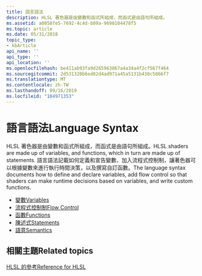 ```yaml
---
title: 語言語法
description: HLSL 著色器是由變數和函式所組成，而函式是由語句所組成。
ms.assetid: a0058fe5-7692-4c4d-b09a-9698104478f5
ms.topic: article
ms.date: 05/31/2018
topic_type:
- kbArticle
api_name: ''
api_type: ''
api_location: ''
ms.openlocfilehash: be411ab93fa9d265963867a4a34a4f2cf567f464
ms.sourcegitcommit: 2d531328b6ed82d4ad971a45a5131b430c5866f7
ms.translationtype: MT
ms.contentlocale: zh-TW
ms.lasthandoff: 09/16/2019
ms.locfileid: "104971353"
---
```

# <a name="language-syntax"></a><span data-ttu-id="71045-103">語言語法</span><span class="sxs-lookup"><span data-stu-id="71045-103">Language Syntax</span></span>

<span data-ttu-id="71045-104">HLSL 著色器是由變數和函式所組成，而函式是由語句所組成。</span><span class="sxs-lookup"><span data-stu-id="71045-104">HLSL shaders are made up of variables, and functions, which in turn are made up of statements.</span></span> <span data-ttu-id="71045-105">語言語法記載如何定義和宣告變數、加入流程式控制制，讓著色器可以根據變數來進行執行時間決策，以及撰寫自訂函數。</span><span class="sxs-lookup"><span data-stu-id="71045-105">The language syntax documents how to define and declare variables, add flow control so that shaders can make runtime decisions based on variables, and write custom functions.</span></span>

-   [<span data-ttu-id="71045-106">變數</span><span class="sxs-lookup"><span data-stu-id="71045-106">Variables</span></span>](dx-graphics-hlsl-variables.md)
-   [<span data-ttu-id="71045-107">流程式控制制</span><span class="sxs-lookup"><span data-stu-id="71045-107">Flow Control</span></span>](dx-graphics-hlsl-flow-control.md)
-   [<span data-ttu-id="71045-108">函數</span><span class="sxs-lookup"><span data-stu-id="71045-108">Functions</span></span>](dx-graphics-hlsl-functions.md)
-   [<span data-ttu-id="71045-109">陳述式</span><span class="sxs-lookup"><span data-stu-id="71045-109">Statements</span></span>](dx-graphics-hlsl-statements.md)
-   [<span data-ttu-id="71045-110">語意</span><span class="sxs-lookup"><span data-stu-id="71045-110">Semantics</span></span>](dx-graphics-hlsl-semantics.md)

## <a name="related-topics"></a><span data-ttu-id="71045-111">相關主題</span><span class="sxs-lookup"><span data-stu-id="71045-111">Related topics</span></span>

<dl> <dt>

[<span data-ttu-id="71045-112">HLSL 的參考</span><span class="sxs-lookup"><span data-stu-id="71045-112">Reference for HLSL</span></span>](dx-graphics-hlsl-reference.md)
</dt> </dl>

 

 




